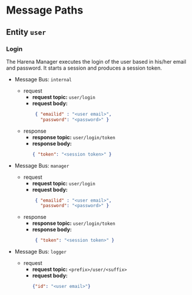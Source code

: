 # Message Paths

## Entity `user`

### Login
The Harena Manager executes the login of the user based in his/her email and password. It starts a session and produces a session token.

* Message Bus: `internal`
  * request 
    * **request topic:** `user/login`
    * **request body:** 
      ```json
       { "emailid" : "<user email>",  
         "password": "<password>" }
      ```
  * response 
    * **response topic:** `user/login/token`
    * **response body:** 
      ```json
      { "token": "<session token>" }
      ```
      
* Message Bus: `manager`
  * request 
    * **request topic:** `user/login`
    * **request body:** 
      ```json
       { "emailid" : "<user email>",  
         "password": "<password>" }
      ```
  * response 
    * **response topic:** `user/login/token`
    * **response body:** 
      ```json
       { "token": "<session token>" }
      ```
      


      
* Message Bus: `logger`
  * request 
    * **request topic:** `<prefix>/user/<suffix>`
    * **request body:** 
      ```json
      {"id": "<user email>"}
      ```
